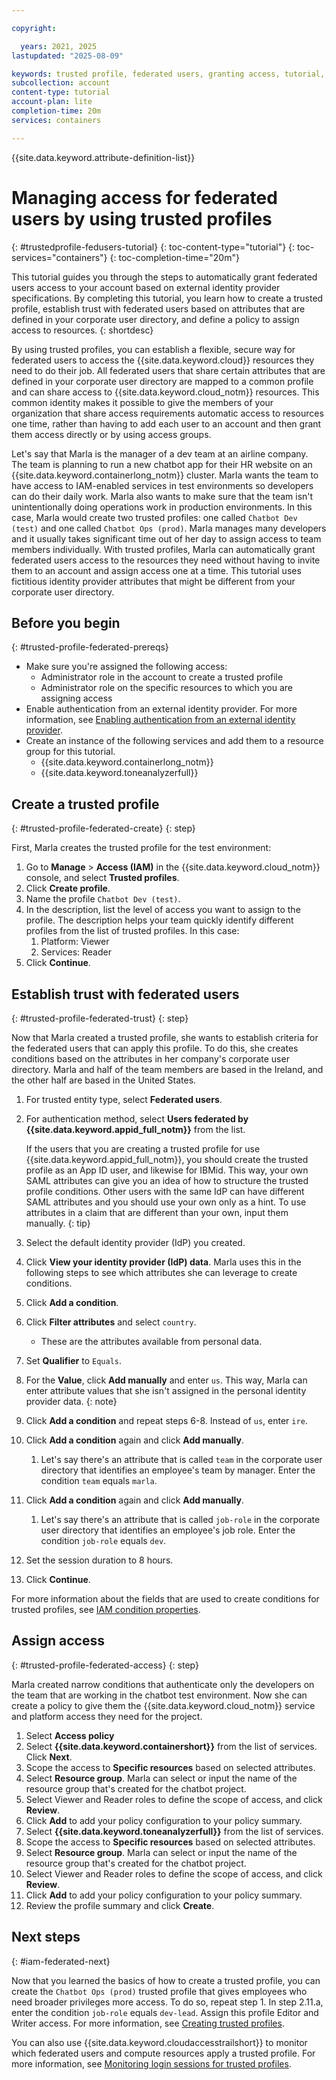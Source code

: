 ```yaml
---

copyright:

  years: 2021, 2025
lastupdated: "2025-08-09"

keywords: trusted profile, federated users, granting access, tutorial, IAM trusted profile, trust relationship, establish trust, trust policy, trusted entity, assume access, apply access
subcollection: account
content-type: tutorial
account-plan: lite
completion-time: 20m
services: containers

---
```


{{site.data.keyword.attribute-definition-list}}

# Managing access for federated users by using trusted profiles
{: #trustedprofile-fedusers-tutorial}
{: toc-content-type="tutorial"}
{: toc-services="containers"}
{: toc-completion-time="20m"}

This tutorial guides you through the steps to automatically grant federated users access to your account based on external identity provider specifications. By completing this tutorial, you learn how to create a trusted profile, establish trust with federated users based on attributes that are defined in your corporate user directory, and define a policy to assign access to resources.
{: shortdesc}

By using trusted profiles, you can establish a flexible, secure way for federated users to access the {{site.data.keyword.cloud}} resources they need to do their job. All federated users that share certain attributes that are defined in your corporate user directory are mapped to a common profile and can share access to {{site.data.keyword.cloud_notm}} resources. This common identity makes it possible to give the members of your organization that share access requirements automatic access to resources one time, rather than having to add each user to an account and then grant them access directly or by using access groups.

Let's say that Marla is the manager of a dev team at an airline company. The team is planning to run a new chatbot app for their HR website on an {{site.data.keyword.containerlong_notm}} cluster. Marla wants the team to have access to IAM-enabled services in test environments so developers can do their daily work. Marla also wants to make sure that the team isn't unintentionally doing operations work in production environments. In this case, Marla would create two trusted profiles: one called `Chatbot Dev (test)` and one called `Chatbot Ops (prod)`. Marla manages many developers and it usually takes significant time out of her day to assign access to team members individually. With trusted profiles, Marla can automatically grant federated users access to the resources they need without having to invite them to an account and assign access one at a time. This tutorial uses fictitious identity provider attributes that might be different from your corporate user directory.

## Before you begin
{: #trusted-profile-federated-prereqs}

* Make sure you're assigned the following access:
   * Administrator role in the account to create a trusted profile
   * Administrator role on the specific resources to which you are assigning access
* Enable authentication from an external identity provider. For more information, see [Enabling authentication from an external identity provider](/docs/account?topic=account-ibm-idp-integration).
* Create an instance of the following services and add them to a resource group for this tutorial.
   * {{site.data.keyword.containerlong_notm}}
   * {{site.data.keyword.toneanalyzerfull}}

## Create a trusted profile
{: #trusted-profile-federated-create}
{: step}

First, Marla creates the trusted profile for the test environment:

1. Go to **Manage** > **Access (IAM)** in the {{site.data.keyword.cloud_notm}} console, and select **Trusted profiles**.
2. Click **Create profile**.
3. Name the profile `Chatbot Dev (test)`.
4. In the description, list the level of access you want to assign to the profile. The description helps your team quickly identify different profiles from the list of trusted profiles. In this case:
   1. Platform: Viewer
   2. Services: Reader
5. Click **Continue**.

## Establish trust with federated users
{: #trusted-profile-federated-trust}
{: step}

Now that Marla created a trusted profile, she wants to establish criteria for the federated users that can apply this profile. To do this, she creates conditions based on the attributes in her company's corporate user directory. Marla and half of the team members are based in the Ireland, and the other half are based in the United States.

1. For trusted entity type, select **Federated users**.
1. For authentication method, select **Users federated by {{site.data.keyword.appid_full_notm}}** from the list.

   If the users that you are creating a trusted profile for use {{site.data.keyword.appid_full_notm}}, you should create the trusted profile as an App ID user, and likewise for IBMid. This way, your own SAML attributes can give you an idea of how to structure the trusted profile conditions. Other users with the same IdP can have different SAML attributes and you should use your own only as a hint. To use attributes in a claim that are different than your own, input them manually.
   {: tip}

1. Select the default identity provider (IdP) you created.
1. Click **View your identity provider (IdP) data**. Marla uses this in the following steps to see which attributes she can leverage to create conditions.
1. Click **Add a condition**.
1. Click **Filter attributes** and select `country`.
    * These are the attributes available from personal data.
1. Set **Qualifier** to `Equals`.
1. For the **Value**, click **Add manually** and enter `us`.
    This way, Marla can enter attribute values that she isn't assigned in the personal identity provider data.
    {: note}

1. Click **Add a condition** and repeat steps 6-8. Instead of `us`, enter `ire`.
1. Click **Add a condition** again and click **Add manually**.
    1. Let's say there's an attribute that is called `team` in the corporate user directory that identifies an employee's team by manager. Enter the condition `team` equals `marla`.
1. Click **Add a condition** again and click **Add manually**.
    1. Let's say there's an attribute that is called `job-role` in the corporate user directory that identifies an employee's job role. Enter the condition `job-role` equals `dev`.
1. Set the session duration to 8 hours.
1. Click **Continue**.

For more information about the fields that are used to create conditions for trusted profiles, see [IAM condition properties](/docs/account?topic=account-iam-condition-properties).

## Assign access
{: #trusted-profile-federated-access}
{: step}

Marla created narrow conditions that authenticate only the developers on the team that are working in the chatbot test environment. Now she can create a policy to give them the {{site.data.keyword.cloud_notm}} service and platform access they need for the project.

1. Select **Access policy**
1. Select **{{site.data.keyword.containershort}}** from the list of services. Click **Next**.
1. Scope the access to **Specific resources** based on selected attributes.
1. Select **Resource group**. Marla can select or input the name of the resource group that's created for the chatbot project.
1. Select Viewer and Reader roles to define the scope of access, and click **Review**.
1. Click **Add** to add your policy configuration to your policy summary.
1. Select **{{site.data.keyword.toneanalyzerfull}}** from the list of services.
1. Scope the access to **Specific resources** based on selected attributes.
1. Select **Resource group**. Marla can select or input the name of the resource group that's created for the chatbot project.
1. Select Viewer and Reader roles to define the scope of access, and click **Review**.
1. Click **Add** to add your policy configuration to your policy summary.
1. Review the profile summary and click **Create**.

## Next steps
{: #iam-federated-next}

Now that you learned the basics of how to create a trusted profile, you can create the `Chatbot Ops (prod)` trusted profile that gives employees who need broader privileges more access. To do so, repeat step 1. In step 2.11.a, enter the condition `job-role` equals `dev-lead`. Assign this profile Editor and Writer access. For more information, see [Creating trusted profiles](/docs/account?topic=account-create-trusted-profile&interface=ui).

You can also use {{site.data.keyword.cloudaccesstrailshort}} to monitor which federated users and compute resources apply a trusted profile. For more information, see [Monitoring login sessions for trusted profiles](/docs/account?topic=account-trusted-profile-monitor).
